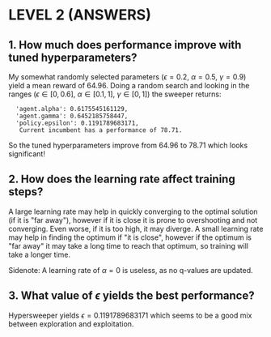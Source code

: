 # LEVEL 2 (ANSWERS)
## 1. How much does performance improve with tuned hyperparameters?

My somewhat randomly selected parameters ($\epsilon=0.2$, $\alpha=0.5$, $\gamma=0.9$) yield a mean reward of $64.96$.
Doing a random search and looking in the ranges ($\epsilon \in [0, 0.6]$, $\alpha \in [0.1, 1]$, $\gamma \in [0, 1]$)
the sweeper returns:
```
  'agent.alpha': 0.6175545161129,
  'agent.gamma': 0.6452185758447,
  'policy.epsilon': 0.1191789683171,
   Current incumbent has a performance of 78.71.
```
So the tuned hyperparameters improve from $64.96$ to $78.71$ which looks significant!

## 2. How does the learning rate affect training steps?
A large learning rate may help in quickly converging to the optimal solution (if it is "far away"), however if it is close it is prone to overshooting
and not converging. Even worse, if it is too high, it may diverge.
A small learning rate may help in finding the optimum if "it is close", however if the optimum is "far away" it may take a long time to reach that optimum,
so training will take a longer time.

Sidenote: A learning rate of $\alpha=0$ is useless, as no q-values are updated.

## 3. What value of $\epsilon$ yields the best performance?
Hypersweeper yields $\epsilon = 0.1191789683171$ which seems to be a good mix between exploration and exploitation.

